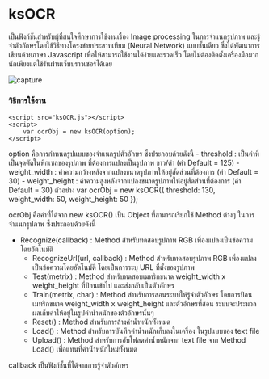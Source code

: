 # ksOCR
เป็นฟังก์ชันสำหรับผู้ที่สนใจศึกษาการใช้งานเรื่อง Image processing ในการจำแนกรูปภาพ และรู้จำตัวอักษรโดยใช้วิธีทางโครงข่ายประสาทเทียม (Neural Network) แบบชั้นเดียว ซึ่งได้พัฒนาการเขียนด้วยภาษา Javascript เพื่อให้สามารถใช้งานได้ง่ายและรวดเร็ว โดยไม่ต้องติดตั้งเครื่องมือมากนักเพียงแต่ใช้รันผ่านเว็บบราวเซอร์ได้เลย

![capture](https://user-images.githubusercontent.com/28483094/36240444-4d8fa7ea-1244-11e8-8ea5-1e3069b69088.PNG)

### วิธีการใช้งาน
	<script src="ksOCR.js"></script>
	<script>
		var ocrObj = new ksOCR(option);
	</script>
	
option คือการกำหนดรูปแบบของจำแนกรูปตัวอักษร ซึ่งประกอบด้วยดังนี้
	- threshold 		: เป็นค่าที่เป็นจุดตัดในพิกเซลของรูปภาพ ที่ต้องการแปลงเป็นรูปภาพ ขาว/ดำ (ค่า Default = 125)
   	- weight_width 	: ค่าความกว้างหลังจากแปลงขนาดรูปภาพให้อยู่สัดส่วนที่ต้องการ (ค่า Default = 30)
   	- weight_height 	: ค่าความสูงหลังจากแปลงขนาดรูปภาพให้อยู่สัดส่วนที่ต้องการ (ค่า Default = 30)
ตัวอย่าง
	var ocrObj = new ksOCR({
		threshold: 130,
		weight_width: 50,
		weight_height: 50
	});
	
ocrObj คือค่าที่ได้จาก new ksOCR() เป็น Object ที่สามารถเรียกใช้ Method ต่างๆ ในการจำแนกรูปภาพ ซึ่งประกอบด้วยดังนี้
- Recognize(callback) 		: Method สำหรับทดสอบรูปภาพ RGB เพื่องแปลงเป็นข้อความโดยอัตโนมัติ 
	- RecognizeUrl(url, callback)	: Method สำหรับทดสอบรูปภาพ RGB เพื่องแปลงเป็นข้อความโดยอัตโนมัติ โดยเป็นการระบุ URL ที่ตั้งของรูปภาพ
	- Test(metrix)			: Method สำหรับทดสอบเมทริกขนาด weight_width x weight_height ที่ป้อนเข้าไป และส่งกลับเป็นตัวอักษร
	- Train(metrix, char)		: Method สำหรับการสอนระบบให้รู้จำตัวอักษร โดยการป้อน เมทริกขนาด weight_width x weight_height และตัวอักษรที่สอน ระบบจะประมวลผลเก็บค่าให้อยู่ในรูปค่าน้ำหนักของตัวอักษรนั้นๆ
	- Reset()			: Method สำหรับการล้างค่าน้ำหนักทั้งหมด
	- Load()			: Method สำหรับการบันทึกค่าน้ำหนักเก็บลงในเครื่อง ในรูปแบบของ text file
	- Upload()			: Method สำหรับการอับโฟลดค่าน้ำหนักจาก text file จาก Method Load() เพื่อแทนที่ค่าน้ำหนักใหม่ทั้งหมด

callback เป็นฟังก์ชั้นที่ได้จากการรู้จำตัวอักษร 
